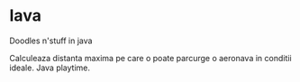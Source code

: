 # Iava
Doodles n'stuff in java


Calculeaza distanta maxima pe care o poate parcurge o aeronava in conditii ideale. Java playtime.
